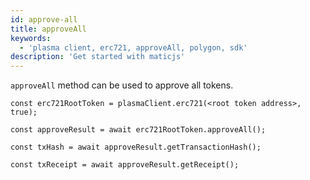 ```yaml
---
id: approve-all
title: approveAll
keywords:
  - 'plasma client, erc721, approveAll, polygon, sdk'
description: 'Get started with maticjs'
---
```


`approveAll` method can be used to approve all tokens.

```
const erc721RootToken = plasmaClient.erc721(<root token address>, true);

const approveResult = await erc721RootToken.approveAll();

const txHash = await approveResult.getTransactionHash();

const txReceipt = await approveResult.getReceipt();

```
